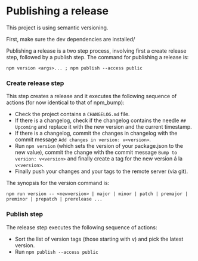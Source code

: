# Publishing a release

This project is using semantic versioning.

First, make sure the dev dependencies are installed/

Publishing a release is a two step process, involving first a create release step, followed by a publish step. The command for publishing a release is:
    
    npm version <args>... ; npm publish --access public
    
### Create release step

This step creates a release and it executes the following sequence of actions (for now identical to that of npm_bump):   

* Check the project contains a `CHANGELOG.md` file.
* If there is a changelog, check if the changelog contains the needle `## Upcoming` and replace it with the new version and the current timestamp.
* If there is a changelog, commit the changes in changelog with the commit message `Add changes in version: v<version>`.
* Run `npm version` (which sets the version of your package.json to the new value), commit the change with the commit message `Bump to version: v<version>` and finally create a tag for the new version á la `v<version>`.
* Finally push your changes and your tags to the remote server (via git).

The synopsis for the version command is: 

    npm run version -- <newversion> | major | minor | patch | premajor | preminor | prepatch | prerelease ...
                                                                                     
    
### Publish step
  
The release step executes the following sequence of actions:
  
* Sort the list of version tags (those starting with v) and pick the latest version.  
* Run `npm publish --access public`  
